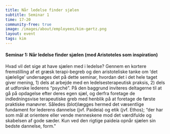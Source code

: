 ```yaml
---
title: Når ledelse finder sjælen
subtitle: Seminar 1
time: 17-20
community-free: true
image: /images/about/employees/kim-gørtz.png
layout: event
tags: kim
---
```


#### Seminar 1: Når ledelse finder sjælen (med Aristoteles som inspiration)

Hvad vil det sige at have sjælen med i ledelse? Gennem en kortere fremstilling af et græsk terapi-begreb og den aristoteliske tanke om ‘det sjælelige’ undersøges det på dette seminar, hvordan det i det hele taget giver mening, 1) dels at arbejde med en ledelsesterapeutisk praksis, 2) dels at udforske lederens “psyché”. På den baggrund inviteres deltagerne til at gå på opdagelse efter deres egen sjæl, og derfra foretage de indledningsvise terapeutiske greb med henblik på at foretage de første praktiske manøvrer. Således (blot)lægges hermed det væsentlige fundament for lederens dannelse (jvf. Paideia) og etik (jvf. Ethos); “der har som mål at orientere eller vende menneskene mod det værdifulde og skabelsen af gode sæder. Kun ved den rigtige paideia opnår sjælen sin bedste dannelse, form."